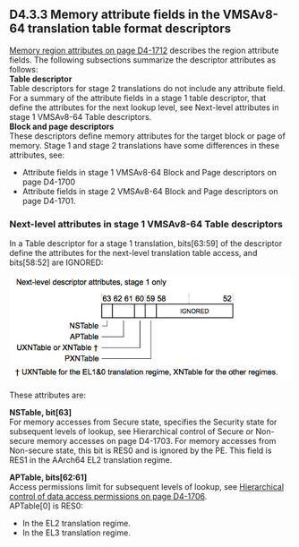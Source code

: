 ## D4.3.3 Memory attribute fields in the VMSAv8-64 translation table format descriptors

[Memory region attributes on page D4-1712](#) describes the region attribute fields. The following subsections summarize the descriptor attributes as follows:  
**Table descriptor**  
Table descriptors for stage 2 translations do not include any attribute field. For a summary of the attribute fields in a stage 1 table descriptor, that define the attributes for the next lookup level, see Next-level attributes in stage 1 VMSAv8-64 Table descriptors.  
**Block and page descriptors**  
These descriptors define memory attributes for the target block or page of memory. Stage 1 and stage 2 translations have some differences in these attributes, see:  
* Attribute fields in stage 1 VMSAv8-64 Block and Page descriptors on page D4-1700
* Attribute fields in stage 2 VMSAv8-64 Block and Page descriptors on page D4-1701.

### Next-level attributes in stage 1 VMSAv8-64 Table descriptors

In a Table descriptor for a stage 1 translation, bits[63:59] of the descriptor define the attributes for the next-level translation table access, and bits[58:52] are IGNORED:

![](figure_d4_18.png)

These attributes are:

**NSTable, bit[63]**  
For memory accesses from Secure state, specifies the Security state for subsequent levels of lookup, see Hierarchical control of Secure or Non-secure memory accesses on page D4-1703.
For memory accesses from Non-secure state, this bit is RES0 and is ignored by the PE. This field is RES1 in the AArch64 EL2 translation regime.

**APTable, bits[62:61]**  
Access permissions limit for subsequent levels of lookup, see [Hierarchical control of data access permissions on page D4-1706](#).  
APTable[0] is RES0:
* In the EL2 translation regime. 
* In the EL3 translation regime.